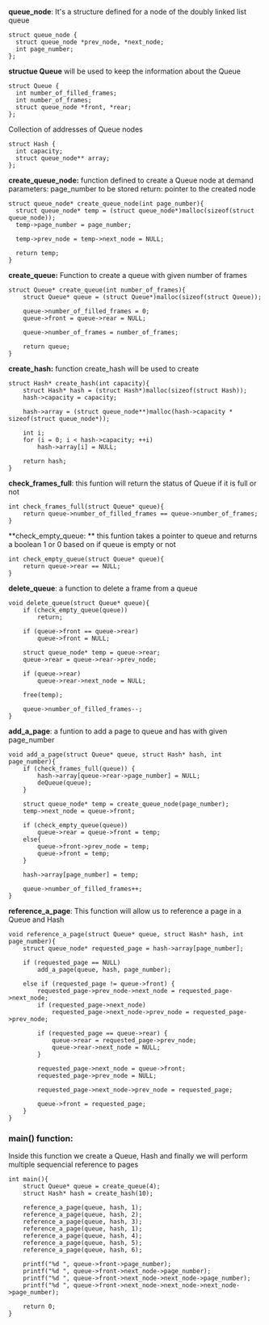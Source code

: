 **queue_node**: It's a structure defined for a node of the doubly linked list queue

    struct queue_node {
      struct queue_node *prev_node, *next_node;
      int page_number;  
    };

**structue Queue** will be used to keep the information about the Queue

    struct Queue {
      int number_of_filled_frames;
      int number_of_frames;
      struct queue_node *front, *rear;
    };


Collection of addresses of Queue nodes  

    struct Hash {
      int capacity;
      struct queue_node** array;
    };

**create_queue_node:** function defined to create a Queue node at demand
  parameters: page_number to be stored
  return: pointer to the created node

    struct queue_node* create_queue_node(int page_number){
      struct queue_node* temp = (struct queue_node*)malloc(sizeof(struct queue_node));
      temp->page_number = page_number;

      temp->prev_node = temp->next_node = NULL;

      return temp;
    }

**create_queue:** Function to create a queue with given number of frames

    struct Queue* create_queue(int number_of_frames){
        struct Queue* queue = (struct Queue*)malloc(sizeof(struct Queue));

        queue->number_of_filled_frames = 0;
        queue->front = queue->rear = NULL;

        queue->number_of_frames = number_of_frames;

        return queue;
    }

**create_hash:** function create_hash will be used to create

    struct Hash* create_hash(int capacity){
        struct Hash* hash = (struct Hash*)malloc(sizeof(struct Hash));
        hash->capacity = capacity;

        hash->array = (struct queue_node**)malloc(hash->capacity * sizeof(struct queue_node*));

        int i;
        for (i = 0; i < hash->capacity; ++i)
            hash->array[i] = NULL;

        return hash;
    }
**check_frames_full**: this funtion will return the status of Queue if it is full or not

    int check_frames_full(struct Queue* queue){
        return queue->number_of_filled_frames == queue->number_of_frames;
    }

**check_empty_queue: ** this funtion takes a pointer to queue and returns a boolean 1 or 0 based on if queue is empty or not

    int check_empty_queue(struct Queue* queue){
        return queue->rear == NULL;
    }

**delete_queue**: a function to delete a frame from a queue

    void delete_queue(struct Queue* queue){
        if (check_empty_queue(queue))
            return;

        if (queue->front == queue->rear)
            queue->front = NULL;

        struct queue_node* temp = queue->rear;
        queue->rear = queue->rear->prev_node;

        if (queue->rear)
            queue->rear->next_node = NULL;

        free(temp);

        queue->number_of_filled_frames--;
    }

**add_a_page**: a funtion to add a page to queue and has with given page_number

    void add_a_page(struct Queue* queue, struct Hash* hash, int page_number){
        if (check_frames_full(queue)) {
            hash->array[queue->rear->page_number] = NULL;
            deQueue(queue);
        }

        struct queue_node* temp = create_queue_node(page_number);
        temp->next_node = queue->front;

        if (check_empty_queue(queue))
            queue->rear = queue->front = temp;
        else{
            queue->front->prev_node = temp;
            queue->front = temp;
        }

        hash->array[page_number] = temp;

        queue->number_of_filled_frames++;
    }



**reference_a_page**: This function will allow us to reference a page in a Queue and Hash

    void reference_a_page(struct Queue* queue, struct Hash* hash, int page_number){
        struct queue_node* requested_page = hash->array[page_number];

        if (requested_page == NULL)
            add_a_page(queue, hash, page_number);

        else if (requested_page != queue->front) {
            requested_page->prev_node->next_node = requested_page->next_node;
            if (requested_page->next_node)
                requested_page->next_node->prev_node = requested_page->prev_node;

            if (requested_page == queue->rear) {
                queue->rear = requested_page->prev_node;
                queue->rear->next_node = NULL;
            }

            requested_page->next_node = queue->front;
            requested_page->prev_node = NULL;

            requested_page->next_node->prev_node = requested_page;

            queue->front = requested_page;
        }
    }

### main() function: 
  Inside this function we create a Queue, Hash and finally we will perform multiple sequencial reference to pages

    int main(){
        struct Queue* queue = create_queue(4);
        struct Hash* hash = create_hash(10);

        reference_a_page(queue, hash, 1);
        reference_a_page(queue, hash, 2);
        reference_a_page(queue, hash, 3);
        reference_a_page(queue, hash, 1);
        reference_a_page(queue, hash, 4);
        reference_a_page(queue, hash, 5);
        reference_a_page(queue, hash, 6);

        printf("%d ", queue->front->page_number);
        printf("%d ", queue->front->next_node->page_number);
        printf("%d ", queue->front->next_node->next_node->page_number);
        printf("%d ", queue->front->next_node->next_node->next_node->page_number);

        return 0;
    }
